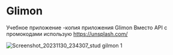 # Glimon
Учебное приложение -копия приложения Glimon
Вместо API с промокодами использую https://unsplash.com/ 

![Screenshot_20231130_234307_stud gilmon 1](https://github.com/GordienkoRoman/Glimon/assets/44196911/19882e33-6960-437c-8bdb-f9cbffb4ef26)
